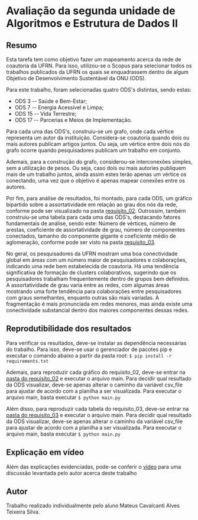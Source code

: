 # Avaliação da segunda unidade de Algoritmos e Estrutura de Dados II

## Resumo
Esta tarefa tem como objetivo fazer um mapeamento acerca da rede de coautoria da UFRN. Para isso, utilizou-se o Scopus para selecionar todos os trabalhos publicados da UFRN os quais se enquadrassem dentro de algum Objetivo de Desenvolvimento Sustentável da ONU (ODS).

Para este trabalho, foram selecionadas quatro ODS's distintas, sendo estas:
- ODS 3 -- Saúde e Bem-Estar;
- ODS 7 -- Energia Acessível e Limpa;
- ODS 15 -- Vida Terrestre;
- ODS 17 -- Parcerias e Meios de Implementação.

Para cada uma das ODS's, construiu-se um grafo, onde cada vértice representa um autor da instituição. Considera-se coautoria quando dois ou mais autores publicam artigos juntos. Ou seja, um vértice entre dois nós do grafo ocorre quando pesquisadores publicam um trabalho em conjunto.

Ademais, para a construção do grafo, considerou-se interconexões simples, sem a utilização de pesos. Ou seja, caso dois ou mais autories publiquem mais de um trabalho juntos, ainda assim estes terão apenas um vértice os conectando, uma vez que o objetivo é apenas mapear conexões entre os autores.

Por fim, para análise de resultados, foi montado, para cada ODS, um gráfico bipartido sobre a assortatividade em relação ao grau dos nós da rede, conforme pode ser visualizado na pasta [requisito_02](./requisito_02/). Outrossim, também construiu-se uma tabela para cada uma das ODS's, destacando fatores fundamentais de análise, sendo este: Número de vértices, número de arestas, coeficiente de assortatividade de grau, número de componentes conectados, tamanho do componente gigante e coeficiente médio de aglomeração, conforme pode ser visto na pasta [requisito_03](./requisito_03/).

No geral, os pesquisadores da UFRN mostram uma boa conectividade global em áreas com um número maior de pesquisadores e colaborações, indicando uma rede bem estabelecida de coautoria. Há uma tendência significativa de formação de clusters colaborativos, sugerindo que os pesquisadores trabalham frequentemente dentro de grupos bem definidos. A assortatividade de grau varia entre as redes, com algumas áreas mostrando uma forte tendência para colaborações entre pesquisadores com graus semelhantes, enquanto outras são mais variadas. A fragmentação é mais pronunciada em redes menores, mas ainda existe uma conectividade substancial dentro dos maiores componentes dessas redes.

## Reprodutibilidade dos resultados
Para verificar os resultados, deve-se instalar as dependência necessárias do trabalho. Para isso, deve-se usar o gerenciador de pacotes pip e executar o comando abaixo a partir da pasta root:
`
 $ pip install -r requirements.txt
`

Ademais, para reproduzir cada gráfico do requisito_02, deve-se entrar na [pasta do requisito_02](./requisito_02/) e executar o arquivo main. Para decidir qual resultado da ODS visualizar, deve-se apenas alterar o caminho da variável csv_file para ajustar de acordo com a planilha a ser visualizada. Para executar o arquivo main, basta executar
`
 $ python main.py
`

Além disso, para reproduzir cada tabela do requisito_03, deve-se entrar na [pasta do requisito_03](./requisito_03/) e executar o arquivo main. Para decidir qual resultado da ODS visualizar, deve-se apenas alterar o caminho da variável csv_file para ajustar de acordo com a planilha a ser visualizada. Para executar o arquivo main, basta executar
`
 $ python main.py
`

## Explicação em vídeo
Além das explicações evidenciadas, pode-se conferir o [vídeo](https://youtu.be/YQE7fkQo7qg) para uma discussão levantada pelo autor acerca deste trabalho

## Autor
Trabalho realizado individualmente pelo aluno Mateus Cavalcanti Alves Teixeira Silva.